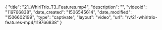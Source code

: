 {
    "title": "21_WhirlTrio_T3_Features.mp4",
    "description": "",
    "videoid": "119766838",
    "date_created": "1506545614",
    "date_modified": "1506602199",
    "type": "captivate",
    "layout": "video",
    "url": "\/v\/21-whirltrio-features-mp4\/119766838"
}